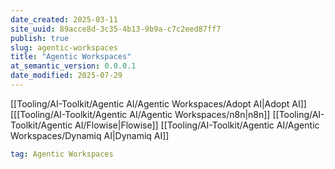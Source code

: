 ```yaml
---
date_created: 2025-03-11
site_uuid: 89acce8d-3c35-4b13-9b9a-c7c2eed87ff7
publish: true
slug: agentic-workspaces
title: "Agentic Workspaces"
at_semantic_version: 0.0.0.1
date_modified: 2025-07-29
---
```

[[Tooling/AI-Toolkit/Agentic AI/Agentic Workspaces/Adopt AI|Adopt AI]]
[[[Tooling/AI-Toolkit/Agentic AI/Agentic Workspaces/n8n|n8n]]
[[Tooling/AI-Toolkit/Agentic AI/Flowise|Flowise]]
[[Tooling/AI-Toolkit/Agentic AI/Agentic Workspaces/Dynamiq AI|Dynamiq AI]]


```yaml toolingGallery
tag: Agentic Workspaces
```
